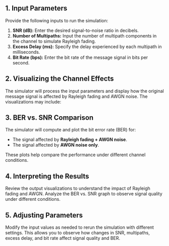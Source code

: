 <!DOCTYPE html>
<html lang="en">
<head>
    <meta charset="UTF-8">
    <meta name="viewport" content="width=device-width, initial-scale=1.0">
</head>
<body>
    <h2>1. Input Parameters</h2>
    <p>Provide the following inputs to run the simulation:</p>
    <ol>
        <li><strong>SNR (dB):</strong> Enter the desired signal-to-noise ratio in decibels.</li>
        <li><strong>Number of Multipaths:</strong> Input the number of multipath components in the channel to simulate Rayleigh fading.</li>
        <li><strong>Excess Delay (ms):</strong> Specify the delay experienced by each multipath in milliseconds.</li>
        <li><strong>Bit Rate (bps):</strong> Enter the bit rate of the message signal in bits per second.</li>
    </ol>
    <h2>2. Visualizing the Channel Effects</h2>
    <p>The simulator will process the input parameters and display how the original message signal is affected by Rayleigh fading and AWGN noise. The visualizations may include:</p>
    <h2>3. BER vs. SNR Comparison</h2>
    <p>The simulator will compute and plot the bit error rate (BER) for:</p>
    <ul>
        <li>The signal affected by <strong>Rayleigh fading + AWGN noise</strong>.</li>
        <li>The signal affected by <strong>AWGN noise only</strong>.</li>
    </ul>
    <p>These plots help compare the performance under different channel conditions.</p>
    <h2>4. Interpreting the Results</h2>
    <p>Review the output visualizations to understand the impact of Rayleigh fading and AWGN. Analyze the BER vs. SNR graph to observe signal quality under different conditions.</p>
    <h2>5. Adjusting Parameters</h2>
    <p>Modify the input values as needed to rerun the simulation with different settings. This allows you to observe how changes in SNR, multipaths, excess delay, and bit rate affect signal quality and BER.</p>
</body>
</html>
